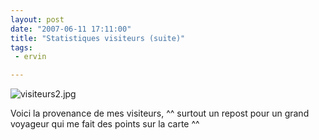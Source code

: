```yaml
---
layout: post
date: "2007-06-11 17:11:00"
title: "Statistiques visiteurs (suite)"
tags:
 - ervin

---
```


![visiteurs2.jpg](/public/images/visiteurs2.jpg)  

Voici la provenance de mes visiteurs, ^^ surtout un repost pour un grand voyageur qui me fait des points sur la carte ^^
